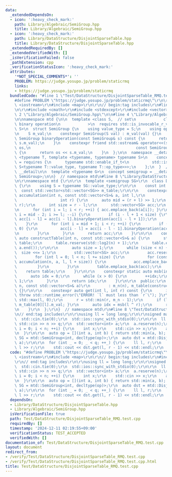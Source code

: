```yaml
---
data:
  _extendedDependsOn:
  - icon: ':heavy_check_mark:'
    path: Library/Algebraic/SemiGroup.hpp
    title: Library/Algebraic/SemiGroup.hpp
  - icon: ':heavy_check_mark:'
    path: Library/DataStructure/DisjointSparseTable.hpp
    title: Library/DataStructure/DisjointSparseTable.hpp
  _extendedRequiredBy: []
  _extendedVerifiedWith: []
  _isVerificationFailed: false
  _pathExtension: cpp
  _verificationStatusIcon: ':heavy_check_mark:'
  attributes:
    '*NOT_SPECIAL_COMMENTS*': ''
    PROBLEM: https://judge.yosupo.jp/problem/staticrmq
    links:
    - https://judge.yosupo.jp/problem/staticrmq
  bundledCode: "#line 1 \"Test/DataStructure/DisjointSparseTable_RMQ.test.cpp\"\n\
    #define PROBLEM \"https://judge.yosupo.jp/problem/staticrmq\"\r\n\r\n#include\
    \ <iostream>\r\n#include <map>\r\n\r\n// begin:tag includes\r\n#line 2 \"Library/DataStructure/DisjointSparseTable.hpp\"\
    \n\r\n#include <cmath>\r\n#include <stdexcept>\r\n#include <vector>\r\n\r\n#line\
    \ 2 \"Library/Algebraic/SemiGroup.hpp\"\n\n#line 4 \"Library/Algebraic/SemiGroup.hpp\"\
    \n\nnamespace mtd {\n\n  template <class S,  // set\n            class op  //\
    \ binary operation\n            >\n  requires std::is_invocable_r_v<S, op, S,\
    \ S>\n  struct SemiGroup {\n    using value_type = S;\n    using op_type = op;\n\
    \n    S m_val;\n    constexpr SemiGroup(S val) : m_val(val) {}\n    constexpr\
    \ SemiGroup binaryOperation(const SemiGroup& s) const {\n      return op()(m_val,\
    \ s.m_val);\n    }\n    constexpr friend std::ostream& operator<<(std::ostream&\
    \ os,\n                                              const SemiGroup<S, op>& s)\
    \ {\n      return os << s.m_val;\n    }\n  };\n\n  namespace __detail {\n    template\
    \ <typename T, template <typename, typename> typename S>\n    concept is_specialization_of\
    \ = requires {\n      typename std::enable_if_t<\n          std::is_same_v<T,\
    \ S<typename T::value_type, typename T::op_type>>>;\n    };\n  }  // namespace\
    \ __detail\n\n  template <typename G>\n  concept semigroup = __detail::is_specialization_of<G,\
    \ SemiGroup>;\n\n}  // namespace mtd\n#line 8 \"Library/DataStructure/DisjointSparseTable.hpp\"\
    \n\r\nnamespace mtd {\r\n\r\n  template <semigroup SG>\r\n  class DisjointSparseTable\
    \ {\r\n    using S = typename SG::value_type;\r\n\r\n    const int m_n;\r\n  \
    \  const std::vector<std::vector<SG>> m_table;\r\n\r\n    constexpr static auto\
    \ accumulation(int n, const std::vector<S>& a, int l,\r\n                    \
    \                   int r) {\r\n      auto mid = (r + l) >> 1;\r\n      r = std::min(n,\
    \ r);\r\n      int size = r - l;\r\n      std::vector<SG> acc;\r\n      acc.reserve(size);\r\
    \n      for (int i = l; i < r; ++i) { acc.emplace_back(a[i]); }\r\n      for (int\
    \ i = mid - 2; i >= l; --i) {\r\n        if (i - l + 1 < size) {\r\n         \
    \ acc[i - l] = acc[i - l].binaryOperation(acc[i - l + 1]);\r\n        }\r\n  \
    \    }\r\n      for (int i = mid + 1; i < r; ++i) {\r\n        if (i - l - 1 >=\
    \ 0) {\r\n          acc[i - l] = acc[i - l - 1].binaryOperation(acc[i - l]);\r\
    \n        }\r\n      }\r\n      return acc;\r\n    }\r\n\r\n    constexpr static\
    \ auto constructTable(int n, const std::vector<S>& a) {\r\n      std::vector<std::vector<SG>>\
    \ table;\r\n      table.reserve(std::log2(n) + 1);\r\n      table.emplace_back(a.begin(),\
    \ a.end());\r\n\r\n      auto size = 1;\r\n      while (size < n) {\r\n      \
    \  size <<= 1;\r\n        std::vector<SG> acc;\r\n        acc.reserve(n);\r\n\
    \        for (int l = 0; l < n; l += size) {\r\n          for (const auto& x :\
    \ accumulation(n, a, l, l + size)) {\r\n            acc.emplace_back(x);\r\n \
    \         }\r\n        }\r\n        table.emplace_back(acc);\r\n      }\r\n  \
    \    return table;\r\n    }\r\n\r\n    constexpr static auto msb(int x) {\r\n\
    \      auto idx = 0;\r\n      while (x > 0) {\r\n        ++idx;\r\n        x >>=\
    \ 1;\r\n      }\r\n      return idx;\r\n    }\r\n\r\n  public:\r\n    DisjointSparseTable(int\
    \ n, const std::vector<S>& a)\r\n        : m_n(n), m_table(constructTable(n, a))\
    \ {}\r\n\r\n    constexpr auto get(int l, int r) const {\r\n      if (r < l) {\
    \ throw std::runtime_error(\"ERROR! `l` must less than `r`\"); }\r\n      l =\
    \ std::max(l, 0);\r\n      r = std::min(r, m_n - 1);\r\n      if (l == r) { return\
    \ m_table[0][l].m_val; }\r\n      auto idx = msb(l ^ r);\r\n      return m_table[idx][l].binaryOperation(m_table[idx][r]).m_val;\r\
    \n    }\r\n  };\r\n}  // namespace mtd\r\n#line 8 \"Test/DataStructure/DisjointSparseTable_RMQ.test.cpp\"\
    \n// end:tag includes\r\n\r\nusing ll = long long;\r\n\r\nsigned main() {\r\n\
    \  std::cin.tie(0);\r\n  std::ios::sync_with_stdio(0);\r\n\r\n  ll n, q;\r\n \
    \ std::cin >> n >> q;\r\n  std::vector<int> a;\r\n  a.reserve(n);\r\n  for (int\
    \ i = 0; i < n; ++i) {\r\n    int x;\r\n    std::cin >> x;\r\n    a.emplace_back(x);\r\
    \n  }\r\n\r\n  auto op = [](int a, int b) { return std::min(a, b); };\r\n  using\
    \ SG = mtd::SemiGroup<int, decltype(op)>;\r\n  auto dst = mtd::DisjointSparseTable<SG>(n,\
    \ a);\r\n\r\n  for (int _ = 0; _ < q; ++_) {\r\n    ll l, r;\r\n    std::cin >>\
    \ l >> r;\r\n    std::cout << dst.get(l, r - 1) << std::endl;\r\n  }\r\n}\r\n"
  code: "#define PROBLEM \"https://judge.yosupo.jp/problem/staticrmq\"\r\n\r\n#include\
    \ <iostream>\r\n#include <map>\r\n\r\n// begin:tag includes\r\n#include \"./../../Library/DataStructure/DisjointSparseTable.hpp\"\
    \r\n// end:tag includes\r\n\r\nusing ll = long long;\r\n\r\nsigned main() {\r\n\
    \  std::cin.tie(0);\r\n  std::ios::sync_with_stdio(0);\r\n\r\n  ll n, q;\r\n \
    \ std::cin >> n >> q;\r\n  std::vector<int> a;\r\n  a.reserve(n);\r\n  for (int\
    \ i = 0; i < n; ++i) {\r\n    int x;\r\n    std::cin >> x;\r\n    a.emplace_back(x);\r\
    \n  }\r\n\r\n  auto op = [](int a, int b) { return std::min(a, b); };\r\n  using\
    \ SG = mtd::SemiGroup<int, decltype(op)>;\r\n  auto dst = mtd::DisjointSparseTable<SG>(n,\
    \ a);\r\n\r\n  for (int _ = 0; _ < q; ++_) {\r\n    ll l, r;\r\n    std::cin >>\
    \ l >> r;\r\n    std::cout << dst.get(l, r - 1) << std::endl;\r\n  }\r\n}\r\n"
  dependsOn:
  - Library/DataStructure/DisjointSparseTable.hpp
  - Library/Algebraic/SemiGroup.hpp
  isVerificationFile: true
  path: Test/DataStructure/DisjointSparseTable_RMQ.test.cpp
  requiredBy: []
  timestamp: '2024-12-11 02:19:55+09:00'
  verificationStatus: TEST_ACCEPTED
  verifiedWith: []
documentation_of: Test/DataStructure/DisjointSparseTable_RMQ.test.cpp
layout: document
redirect_from:
- /verify/Test/DataStructure/DisjointSparseTable_RMQ.test.cpp
- /verify/Test/DataStructure/DisjointSparseTable_RMQ.test.cpp.html
title: Test/DataStructure/DisjointSparseTable_RMQ.test.cpp
---
```

